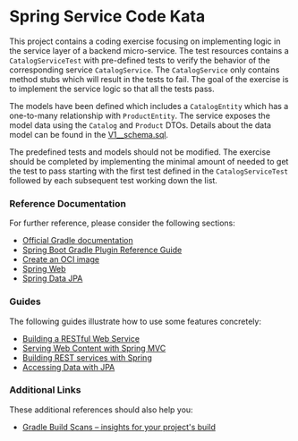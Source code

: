 # Spring Service Code Kata

This project contains a coding exercise focusing on implementing logic in the service layer of a backend micro-service.
The test resources contains a `CatalogServiceTest` with pre-defined tests to verify the behavior of the corresponding service `CatalogService`.
The `CatalogService` only contains method stubs which will result in the tests to fail.  The goal of the exercise is to implement the service logic so that all the tests pass.

The models have been defined which includes a `CatalogEntity` which has a one-to-many relationship with `ProductEntity`. The service exposes the model data using the `Catalog` and `Product` DTOs.  Details about the data model can be found in the [V1__schema.sql](src/main/resources/db/migration/V1__schema.sql).

The predefined tests and models should not be modified.  The exercise should be completed by implementing the minimal amount of needed to get the test to pass starting with the first test defined in the `CatalogServiceTest` followed by each subsequent test working down the list.

### Reference Documentation
For further reference, please consider the following sections:

* [Official Gradle documentation](https://docs.gradle.org)
* [Spring Boot Gradle Plugin Reference Guide](https://docs.spring.io/spring-boot/docs/3.2.2/gradle-plugin/reference/html/)
* [Create an OCI image](https://docs.spring.io/spring-boot/docs/3.2.2/gradle-plugin/reference/html/#build-image)
* [Spring Web](https://docs.spring.io/spring-boot/docs/3.2.2/reference/htmlsingle/index.html#web)
* [Spring Data JPA](https://docs.spring.io/spring-boot/docs/3.2.2/reference/htmlsingle/index.html#data.sql.jpa-and-spring-data)

### Guides
The following guides illustrate how to use some features concretely:

* [Building a RESTful Web Service](https://spring.io/guides/gs/rest-service/)
* [Serving Web Content with Spring MVC](https://spring.io/guides/gs/serving-web-content/)
* [Building REST services with Spring](https://spring.io/guides/tutorials/rest/)
* [Accessing Data with JPA](https://spring.io/guides/gs/accessing-data-jpa/)

### Additional Links
These additional references should also help you:

* [Gradle Build Scans – insights for your project's build](https://scans.gradle.com#gradle)

